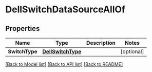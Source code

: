 # DellSwitchDataSourceAllOf

## Properties

Name | Type | Description | Notes
------------ | ------------- | ------------- | -------------
**SwitchType** | [**DellSwitchType**](DellSwitchType.md) |  | [optional] 

[[Back to Model list]](../README.md#documentation-for-models) [[Back to API list]](../README.md#documentation-for-api-endpoints) [[Back to README]](../README.md)


